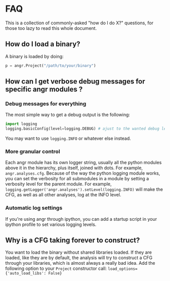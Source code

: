 # FAQ

This is a collection of commonly-asked "how do I do X?" questions, for those too lazy to read this whole document.

## How do I load a binary?

A binary is loaded by doing:

```python
p = angr.Project("/path/to/your/binary")
```

## How can I get verbose debug messages for specific angr modules ?
### Debug messages for everything
The most simple way to get a debug output is the following:
```python
import logging
logging.basicConfig(level=logging.DEBUG) # ajust to the wanted debug level
```

You may want to use `logging.INFO` or whatever else instead.

### More granular control
Each angr module has its own logger string, usually all the python modules
above it in the hierarchy, plus itself, joined with dots. For example,
`angr.analyses.cfg`. Because of the way the python logging module works, you
can set the verbosity for all submodules in a module by setting a verbosity
level for the parent module. For example, `logging.getLogger('angr.analyses').setLevel(logging.INFO)`
will make the CFG, as well as all other analyses, log at the INFO level.

### Automatic log settings
If you're using angr through ipython, you can add a startup script in your
ipython profile to set various logging levels.


## Why is a CFG taking forever to construct?
You want to load the binary without shared libraries loaded. If they are loaded,
like they are by default, the analysis will try to construct a CFG through your
libraries, which is almost always a really bad idea. Add the following option
to your `Project` constructor call: `load_options={'auto_load_libs': False}`
